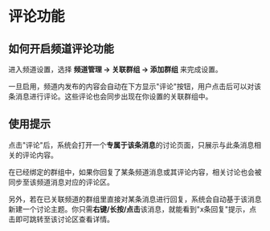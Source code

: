 # 评论功能

## 如何开启频道评论功能

进入频道设置，选择 **频道管理 → 关联群组 → 添加群组** 来完成设置。

一旦启用，频道内发布的内容会自动在下方显示"评论"按钮，用户点击后可以对该条消息进行评论。这些评论也会同步出现在你设置的关联群组中。

## 使用提示

点击"评论"后，系统会打开一个**专属于该条消息**的讨论页面，只展示与此条消息相关的评论内容。

在已经绑定的群组中，如果你回复了某条频道消息或其评论内容，相关讨论也会被同步至该频道消息对应的评论区。

另外，若在已关联频道的群组里直接对某条消息进行回复，系统会自动基于该消息新建一个讨论主题。你只需**右键/长按/点击**该消息，就能看到"x条回复"提示，点击即可跳转至该讨论区查看详情。

